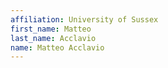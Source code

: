 ```yaml
---
affiliation: University of Sussex
first_name: Matteo
last_name: Acclavio
name: Matteo Acclavio
---
```

